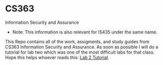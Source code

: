 # CS363
Information Security and Assurance

- Note: This information is also relevant for IS435 under the same name.

This Repo contains all of the work, assigments, and study guides from CS363 Information Security and Assurance. As soon as possible I will do a tutorial for lab two which was one of the most difficult labs for that class. Hope this helps whoever reads this: [Lab 2 Tutorial]("https://aearl16.github.io/src/CS363-Lab2.html").